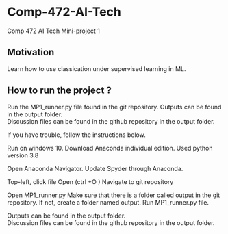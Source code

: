 # Comp-472-AI-Tech
Comp 472 AI Tech Mini-project 1



## Motivation
Learn how to use classication under supervised learning in ML.

## How to run the project ?

Run the MP1_runner.py file found in the git repository.
Outputs can be found in the output folder.                                                                                                                   
Discussion files can be found in the github repository in the output folder.

If you have trouble, follow the instructions below.

Run on windows 10.
Download Anaconda individual edition.
Used python version 3.8

Open Anaconda Navigator.
Update Spyder through Anaconda.

Top-left, click file Open (ctrl +O )
Navigate to git repository

Open MP1_runner.py
Make sure that there is a folder called output in the git repository. If not, create a folder named output.
Run MP1_runner.py file. 

Outputs can be found in the output folder.                                                                                                                   
Discussion files can be found in the github repository in the output folder.




